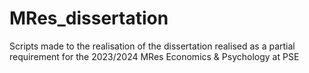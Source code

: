 # MRes_dissertation
Scripts made to the realisation of the dissertation realised as a partial requirement for the 2023/2024 MRes Economics &amp; Psychology at PSE
